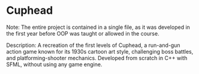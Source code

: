 # Cuphead
Note: The entire project is contained in a single file, as it was developed in the first year before OOP was taught or allowed in the course.

Description: A recreation of the first levels of Cuphead, a run-and-gun action game known for its 1930s cartoon art style, challenging boss battles, and platforming-shooter mechanics. Developed from scratch in C++ with SFML, without using any game engine.
